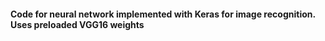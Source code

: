 #### Code for neural network implemented with Keras for image recognition. Uses preloaded VGG16 weights
